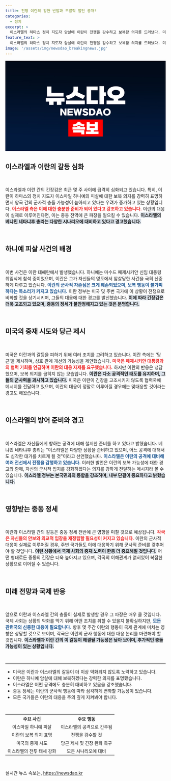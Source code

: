 ```yaml
---
title: 전쟁 이란의 강한 반발과 도발적 발언 공개!
categories:
  - 정치
excerpt: >
  이스라엘의 하마스 정치 지도자 암살에 이란이 전쟁을 감수하고 보복할 의지를 드러냈다. 미국은 긴장 완화 노력을 펼치지만, 이란의 복수 예고에 이스라엘은 모든 시나리오에 대비하고 있다고 경고했다. 이란과 이스라엘 간의 갈등이 격화될 조짐이 커지고 있다.
feature_text: >
  이스라엘의 하마스 정치 지도자 암살에 이란이 전쟁을 감수하고 보복할 의지를 드러냈다. 미국은 긴장 완화 노력을 펼치지만, 이란의 복수 예고에 이스라엘은 모든 시나리오에 대비하고 있다고 경고했다. 이란과 이스라엘 간의 갈등이 격화될 조짐이 커지고 있다.
image: '/assets/img/newsdao_breakingnews.jpg'
---
```


<p><img src="/assets/img/newsdao_breakingnews.jpg" alt="koreaapp 속보" /></p>

<h2 data-ke-size="size26">이스라엘과 이란의 갈등 심화</h2>

<p data-ke-size="size16">&nbsp;</p>

<p>이스라엘과 이란 간의 긴장감은 최근 몇 주 사이에 급격히 심화되고 있습니다. 특히, 이란이 하마스의 정치 지도자 이스마일 하니예의 피살에 대한 보복 의지를 강력히 표명하면서 양국 간의 군사적 충돌 가능성이 높아지고 있다는 우려가 증가하고 있는 상황입니다. <b><span style="color: #ee2323;">이스라엘 측은 이에 대한 충분한 준비가 되어 있다고 강조하고 있습니다.</span></b> 이란의 대응이 실제로 이루어진다면, 이는 중동 전역에 큰 파장을 일으킬 수 있습니다. <b><span style="background-color: #21538527;">이스라엘의 베냐민 네타냐후 총리는 다양한 시나리오에 대비하고 있다고 경고했습니다.</span></b></p>

<p data-ke-size="size16">&nbsp;</p>

<h2 data-ke-size="size26">하니예 피살 사건의 배경</h2>

<p data-ke-size="size16">&nbsp;</p>

<p>이번 사건은 이란 테헤란에서 발생했습니다. 하니예는 마수드 페제시키안 신임 대통령 취임식에 참석 중이었으며, 이란은 그가 자신들의 영토에서 암살당한 사건을 극히 신중하게 다루고 있습니다. <b><span style="color: #1a5490;">이란의 군사적 자존심은 크게 훼손되었으며, 보복 행동이 불가피하다는 목소리가 커지고 있습니다.</span></b> 이란 정부는 미국 및 주변 국가에 이 상황이 전쟁으로 비화할 것을 상기시키며, 그들의 대응에 대한 경고를 발신했습니다. <b><span style="background-color: #21538527;">이에 따라 긴장감은 더욱 고조되고 있으며, 중동의 정세가 불안정해지고 있는 것은 분명합니다.</span></b></p>

<p data-ke-size="size16">&nbsp;</p>

<h2 data-ke-size="size26">미국의 중재 시도와 당근 제시</h2>

<p data-ke-size="size16">&nbsp;</p>

<p>미국은 이란과의 갈등을 피하기 위해 여러 조치를 고려하고 있습니다. 이란 측에는 '당근'을 제시하며, 상호 관계 개선의 가능성을 제안했습니다. <b><span style="color: #ee2323;">미국은 페제시키안 대통령과의 협력 기회를 언급하며 이란의 대응 자제를 요구했습니다.</span></b> 하지만 이란의 반응은 냉담했으며, 보복 의지를 굽히지 않는 모습입니다. <b><span style="background-color: #21538527;">이란은 다소 공격적인 태도를 유지하며, 그들의 군사력을 과시하고 있습니다.</span></b> 미국은 이란이 긴장을 고조시키지 않도록 협력국에 메시지를 전달하고 있으며, 이란의 대응이 정말로 이루어질 경우에는 맞대응할 것이라는 경고도 해왔습니다.</p>

<p data-ke-size="size16">&nbsp;</p>

<h2 data-ke-size="size26">이스라엘의 방어 준비와 경고</h2>

<p data-ke-size="size16">&nbsp;</p>

<p>이스라엘은 자신들에게 향하는 공격에 대해 철저한 준비를 하고 있다고 밝혔습니다. 베냐민 네타냐후 총리는 "이스라엘은 다양한 상황을 준비하고 있으며, 어느 공격에 대해서도 심각한 대가를 치르게 될 것"이라고 선언했습니다. <b><span style="color: #1a5490;">이스라엘은 이란의 공격에 대비해 여러 전선에서 전쟁을 감행하고 있습니다.</span></b> 이러한 발언은 이란의 보복 가능성에 대한 경고와 함께, 자신의 군사적 입지를 강화하겠다는 의지를 강하게 전달하는 메시지라 볼 수 있습니다. <b><span style="background-color: #21538527;">이스라엘 정부는 본국민과의 통합을 강조하며, 내부 단결이 중요하다고 밝혔습니다.</span></b></p>

<p data-ke-size="size16">&nbsp;</p>

<h2 data-ke-size="size26">영향받는 중동 정세</h2>

<p data-ke-size="size16">&nbsp;</p>

<p>이란과 이스라엘 간의 갈등은 중동 정세 전반에 큰 영향을 미칠 것으로 예상됩니다. <b><span style="color: #ee2323;">각국은 자신들의 안보와 외교적 입장을 재정립할 필요성이 커지고 있습니다.</span></b> 이란의 군사적 대응이 실제로 이루어질 경우, 주변 국가들도 이에 대응하기 위해 군사적 준비를 갖추어야 할 것입니다. <b><span style="background-color: #21538527;">이런 상황에서 국제 사회의 중재 노력이 한층 더 중요해질 것입니다.</span></b> 어떤 형태로든 중동의 긴장은 더욱 높아지고 있으며, 각국의 이해관계가 얽혀있어 복잡한 상황으로 이어질 수 있습니다.</p>

<p data-ke-size="size16">&nbsp;</p>

<h2 data-ke-size="size26">미래 전망과 국제 반응</h2>

<p data-ke-size="size16">&nbsp;</p>

<p>앞으로 이란과 이스라엘 간의 충돌이 실제로 발생할 경우 그 파장은 매우 클 것입니다. 국제 사회는 상황의 악화를 막기 위해 어떤 조치를 취할 수 있을지 불확실하지만, <b><span style="color: #1a5490;">모든 관련국의 신중한 대응이 필요합니다.</span></b> 향후 몇 주간 이란의 행동이 국제 관계에 미치는 영향은 상당할 것으로 보이며, 각국은 이란의 군사 행동에 대한 대응 논리를 마련해야 할 것입니다. <b><span style="background-color: #21538527;">이스라엘과 이란 간의 이 갈등이 해결될 가능성은 낮아 보이며, 추가적인 충돌 가능성이 있는 상황입니다.</span></b></p>

<p data-ke-size="size16">&nbsp;</p>

<hr>

<ul>
  <li>미국은 이란과 이스라엘의 갈등이 더 이상 악화되지 않도록 노력하고 있습니다.</li>
  <li>이란은 하니예 암살에 대해 보복하겠다는 강력한 의지를 표명했습니다.</li>
  <li>이스라엘은 어떤 공격에도 충분히 대비하고 있음을 강조했습니다.</li>
  <li>중동 정세는 이란의 군사적 행동에 따라 심각하게 변화할 가능성이 있습니다.</li>
  <li>모든 국가들은 이란의 대응을 주의 깊게 지켜봐야 합니다.</li>
</ul>

<p data-ke-size="size16">&nbsp;</p>

<table style="width: 100%;">
  <tr>
    <td style="text-align: center; height: 17px;"><b>주요 사건</b></td>
    <td style="text-align: center; height: 17px;"><b>주요 행동</b></td>
  </tr>
  <tr>
    <td style="text-align: center; height: 17px;">이스마일 하니예 피살</td>
    <td style="text-align: center; height: 17px;">이스라엘의 공격으로 간주됨</td>
  </tr>
  <tr>
    <td style="text-align: center; height: 17px;">이란의 보복 의지 표명</td>
    <td style="text-align: center; height: 17px;">전쟁을 감수할 것</td>
  </tr>
  <tr>
    <td style="text-align: center; height: 17px;">미국의 중재 시도</td>
    <td style="text-align: center; height: 17px;">당근 제시 및 긴장 완화 촉구</td>
  </tr>
  <tr>
    <td style="text-align: center; height: 17px;">이스라엘의 전투 태세 강화</td>
    <td style="text-align: center; height: 17px;">모든 시나리오에 대비</td>
  </tr>
</table>

<p data-ke-size="size16">&nbsp;</p>
실시간 뉴스 속보는, <a href="https://newsdao.kr" rel="dofollow">https://newsdao.kr</a>


